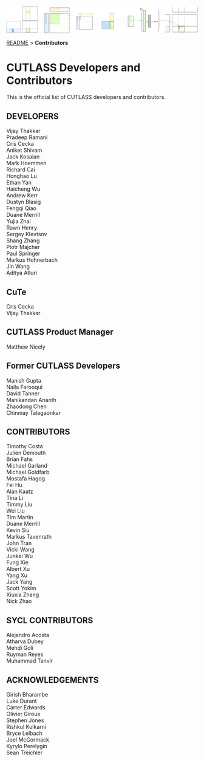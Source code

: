 ![ALT](./media/images/gemm-hierarchy-with-epilogue-no-labels.png "CUTLASS")

[README](./README.md#documentation) > **Contributors**

# CUTLASS Developers and Contributors

This is the official list of CUTLASS developers and contributors.

## DEVELOPERS
Vijay Thakkar<br />
Pradeep Ramani<br />
Cris Cecka<br />
Aniket Shivam<br />
Jack Kosaian<br />
Mark Hoemmen<br />
Richard Cai<br />
Honghao Lu<br />
Ethan Yan<br />
Haicheng Wu<br />
Andrew Kerr<br />
Dustyn Blasig<br />
Fengqi Qiao<br />
Duane Merrill<br />
Yujia Zhai<br />
Rawn Henry<br />
Sergey Klevtsov<br />
Shang Zhang<br />
Piotr Majcher<br />
Paul Springer<br />
Markus Hohnerbach<br />
Jin Wang<br />
Aditya Atluri<br />

## CuTe
Cris Cecka<br />
Vijay Thakkar<br />

## CUTLASS Product Manager
Matthew Nicely<br />

## Former CUTLASS Developers
Manish Gupta<br />
Naila Farooqui<br />
David Tanner<br />
Manikandan Ananth<br />
Zhaodong Chen<br />
Chinmay Talegaonkar<br />

## CONTRIBUTORS
Timothy Costa<br />
Julien Demouth<br />
Brian Fahs<br />
Michael Garland<br />
Michael Goldfarb<br />
Mostafa Hagog<br />
Fei Hu<br />
Alan Kaatz<br />
Tina Li<br />
Timmy Liu<br />
Wei Liu<br />
Tim Martin<br />
Duane Merrill<br />
Kevin Siu<br />
Markus Tavenrath<br />
John Tran<br />
Vicki Wang<br />
Junkai Wu<br />
Fung Xie<br />
Albert Xu<br />
Yang Xu<br />
Jack Yang<br />
Scott Yokim<br />
Xiuxia Zhang<br />
Nick Zhao<br />

## SYCL CONTRIBUTORS
Alejandro Acosta<br />
Atharva Dubey<br />
Mehdi Goli<br />
Ruyman Reyes<br />
Muhammad Tanvir<br />

## ACKNOWLEDGEMENTS

Girish Bharambe<br />
Luke Durant<br />
Carter Edwards<br />
Olivier Giroux<br />
Stephen Jones<br />
Rishkul Kulkarni<br />
Bryce Lelbach<br />
Joel McCormack<br />
Kyrylo Perelygin<br />
Sean Treichler<br />
